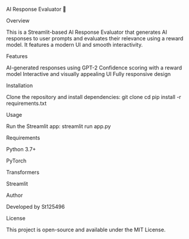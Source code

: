 AI Response Evaluator 🚀

Overview

This is a Streamlit-based AI Response Evaluator that generates AI responses to user prompts and evaluates their relevance using a reward model. It features a modern UI and smooth interactivity.

Features

AI-generated responses using GPT-2
Confidence scoring with a reward model
Interactive and visually appealing UI
Fully responsive design

Installation

Clone the repository and install dependencies:
git clone <repo-link>
cd <repo-folder>
pip install -r requirements.txt

Usage

Run the Streamlit app:
streamlit run app.py

Requirements

Python 3.7+

PyTorch

Transformers

Streamlit

Author

Developed by St125496

License

This project is open-source and available under the MIT License.
